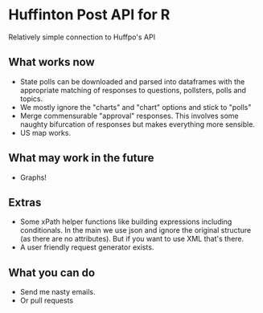 # Huffinton Post API for R

Relatively simple connection to Huffpo's API
   
## What works now

- State polls can be downloaded and parsed into dataframes with the appropriate matching of responses to questions, pollsters, polls and topics. 
- We mostly ignore the "charts" and "chart" options and stick to "polls"
- Merge commensurable "approval" responses. This involves some naughty bifurcation of responses but makes everything more sensible.
- US map works.

## What may work in the future

- Graphs!

## Extras

- Some xPath helper functions like building expressions including conditionals. In the main we use json and ignore the original structure (as there are no attributes). But if you want to use XML that's there.
- A user friendly request generator exists.

## What you can do

- Send me nasty emails.
- Or pull requests